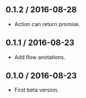 0.1.2 / 2016-08-28
------------------
- Action can return promise.

0.1.1 / 2016-08-23
------------------
- Add flow anotations.

0.1.0 / 2016-08-23
------------------
- First beta version.
